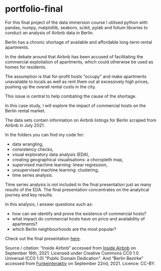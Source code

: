 # portfolio-final
For this final project of the data immersion course I utilised python with pandas, numpy, matplotlib, seaborn, scikit, pylab and folium libraries to conduct an analysis of Airbnb data in Berlin. 

Berlin has a chronic shortage of available and affordable long-term rental apartments. 

In the debate around that Airbnb has been accused of facilitating the commercial exploitation of apartments, which could otherwise be used as homes for residents. 

The assumption is that for-profit hosts “occupy” and make apartments unavailable to locals as well as rent them out at excessively high prices, pushing up the overall rental costs in the city. 

This issue is central to help combating the cause of the shortage.

In this case study, I will explore the impact of commercial hosts on the Berlin rental market.   

The data sets contain information on Airbnb listings for Berlin scraped from Airbnb in July 2021. 

In the folders you can find my code for: 

- data wrangling, 
- consistency checks,
- visual exploratory data analysis (EDA), 
- creating geographical visualisations: a choropleth map, 
- supervised machine learning: linear regression,
- unsupervised machine learning: clustering,
- time series analysis.  

Time series analysis is not included in the final presentation just as many results of the EDA. 
The final presentation concentrates on the analytical journey and key results. 

In this analysis, I answer questions such as: 

- how can we identify and prove the existence of commercial hosts? 
- what impact do commercial hosts have on price and availability of apartments?  
- which Berlin neighbourhoods are the most popular? 

Check out the final presentation [here](https://public.tableau.com/app/profile/julia.fortuny/viz/BerlinAirbnbCaseStudy2021/Presentation).

Source / citation: “Inside Airbnb” accessed from [Inside Airbnb](http://insideairbnb.com/get-the-data.html) on September 16th, 2021. Licensed under Creative Commons CC0 1.0 Universal (CC0 1.0) "Public Domain Dedication". 
And “Berlin Bezirke” accessed from [Funkeinteraktiv](https://github.com/funkeinteraktiv/Berlin-Geodaten/raw/master/berlin_bezirke.geojson) on September 22nd, 2021. Licence: CC-BY.
